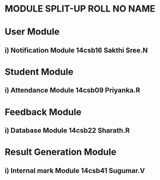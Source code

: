 # MODULE SPLIT-UP                                  ROLL NO                            NAME

# User Module                      
## i) Notification Module                           14csb16                        Sakthi Sree.N

# Student Module
## i) Attendance Module                            14csb09                        Priyanka.R

# Feedback Module
## i) Database Module                              14csb22                        Sharath.R

# Result Generation Module                     
## i)  Internal mark Module                         14csb41                        Sugumar.V

